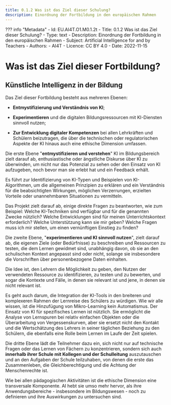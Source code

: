 ```yaml
---
title: 0.1.2 Was ist das Ziel dieser Schulung?
description: Einordnung der Fortbildung in den europäischen Rahmen
---
```

??? info "Metadata"
    - Id: EU.AI4T.O1.M0.1.2t
    - Title: 0.1.2 Was ist das Ziel dieser Schulung?
    - Type: text
    - Description: Einordnung der Fortbildung in den europäischen Rahmen
    - Subject: Artificial Intelligence for and by Teachers
    - Authors:
        - AI4T 
    - Licence: CC BY 4.0
    - Date: 2022-11-15


# Was ist das Ziel dieser Fortbildung?

## Künstliche Intelligenz in der Bildung


Das Ziel dieser Fortbildung besteht aus mehreren Ebenen:

- **Entmystifizierung und Verständnis von KI**;

- **Experimentieren** und die digitalen Bildungsressourcen mit KI-Diensten sinnvoll nutzen;

- **Zur Entwicklung digitaler Kompetenzen** bei allen Lehrkräften und Schülern beizutragen, die über die technischen oder regulatorischen Aspekte der KI hinaus auch eine ethische Dimension umfassen.

Die erste Ebene "**entmystifizieren und verstehen**" KI im Bildungsbereich zielt darauf ab, enthusiastische oder ängstliche Diskurse über KI zu überwinden, um nicht nur das Potenzial zu sehen oder den Einsatz von KI aufzugeben, noch bevor man sie erlebt hat und ein Feedback erhält.

Es führt zur Identifizierung von KI-Typen und Beispielen von KI-Algorithmen, um die allgemeinen Prinzipien zu erklären und ein Verständnis für die beabsichtigten Wirkungen, möglichen Verzerrungen, erzielten Vorteile oder unannehmbaren Situationen zu vermitteln.

Das Projekt zielt darauf ab, einige direkte Fragen zu beantworten, wie zum Beispiel: Welche KI-Techniken sind verfügbar und für die genannten Zwecke nützlich? Welche Entwicklungen sind für meinen Unterrichtskontext erforderlich? Welche Unterstützung kann sie mir geben? Welche Fragen muss ich mir stellen, um einen vernünftigen Einstieg zu finden?

Die zweite Ebene, "**experimentieren und KI sinnvoll nutzen**", zielt darauf ab, die eigenen Ziele (oder Bedürfnisse) zu beschreiben und Ressourcen zu testen, die dem Lernen gewidmet sind, unabhängig davon, ob sie an den schulischen Kontext angepasst sind oder nicht, solange sie insbesondere die Vorschriften über personenbezogene Daten einhalten.

Die Idee ist, den Lehrern die Möglichkeit zu geben, den Nutzen der verwendeten Ressource zu identifizieren, zu testen und zu bewerten, und sogar die Kontexte und Fälle, in denen sie relevant ist und jene, in denen sie nicht relevant ist.

Es geht auch darum, die Integration der KI-Tools in den breiteren und komplexeren Rahmen der Lernreise des Schülers zu würdigen. Wie wir alle wissen, ist die Hinzufügung von Mikro-Learning kein Automatismus. Der Einsatz von KI für spezifisches Lernen ist nützlich. Sie ermöglicht die Analyse von Lernspuren bei relativ einfachen Objekten oder die Überarbeitung von Vergessenskurven, aber sie ersetzt nicht den Kontakt und die Wertschätzung des Lehrers in seiner täglichen Beziehung zu den Schülern, die ebenfalls eine Rolle beim Lernen im Laufe der Zeit spielen.

Die dritte Ebene lädt die Teilnehmer dazu ein, sich nicht nur auf technische Fragen oder das Lernen von Fächern zu konzentrieren, sondern sich auch **innerhalb ihrer Schule mit Kollegen und der Schulleitung** auszutauschen und an den Aufgaben der Schule teilzuhaben, von denen die erste das Zusammenleben, die Gleichberechtigung und die Achtung der Menschenrechte ist.

Wie bei allen pädagogischen Aktivitäten ist die ethische Dimension eine transversale Komponente. AI hebt sie umso mehr hervor, als ihre Anwendungsbereiche - insbesondere im Bildungswesen - noch zu definieren und ihre Auswirkungen zu untersuchen sind.
